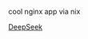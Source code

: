 cool nginx app via nix

[DeepSeek](https://chat.deepseek.com/a/chat/s/0f380837-b161-4fe5-b47b-38285873e79b)
